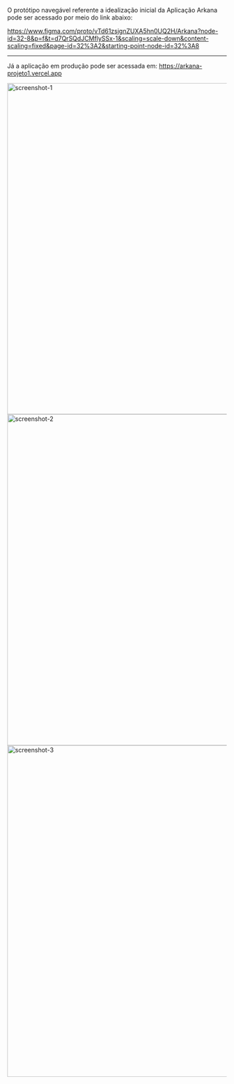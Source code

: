 O protótipo navegável referente a idealização inicial da Aplicação Arkana pode ser acessado por meio do link abaixo:

https://www.figma.com/proto/vTd61zsjgnZUXA5hn0UQ2H/Arkana?node-id=32-8&p=f&t=d7QrSQdJCMflySSx-1&scaling=scale-down&content-scaling=fixed&page-id=32%3A2&starting-point-node-id=32%3A8

---

Já a aplicação em produção pode ser acessada em: https://arkana-projeto1.vercel.app

<img width="1280" height="759" alt="screenshot-1" src="https://github.com/user-attachments/assets/5bb2d629-e300-404e-b5bf-1728365e591e" />
<img width="1280" height="759" alt="screenshot-2" src="https://github.com/user-attachments/assets/ea3fefd9-bf7e-4aff-8d9e-5270308e5523" />
<img width="1280" height="760" alt="screenshot-3" src="https://github.com/user-attachments/assets/ca3b29fc-83b7-4929-a64a-3d502d6ef7e9" />
